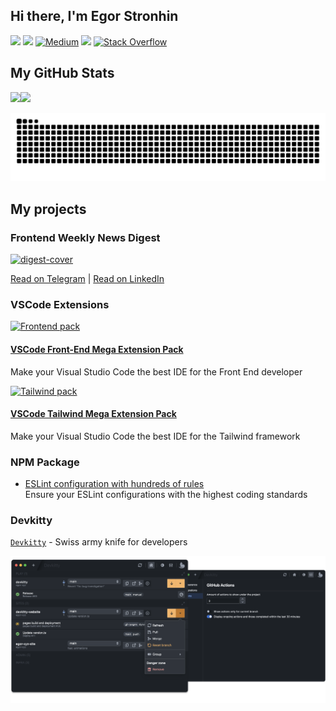 ## Hi there, I'm Egor Stronhin

[<img src ="https://img.shields.io/badge/egor%2Exyz-black?style=for-the-badge">](https://egor.xyz/)
[<img src ="https://img.shields.io/badge/devkitty%2Eapp-black?style=for-the-badge">](https://devkitty.app/)
[<img alt="Medium" src="https://img.shields.io/badge/Medium%20-%23000000.svg?&style=for-the-badge&logo=Medium&logoColor=white"/>](https://egor-xyz.medium.com)
[<img src="https://img.shields.io/badge/linkedin-%230077B5.svg?&style=for-the-badge&logo=linkedin&logoColor=white" />](https://www.linkedin.com/in/egorxyz/)
[<img alt="Stack Overflow" src="https://img.shields.io/badge/-Stack%20overflow-FE7A16?style=for-the-badge&logo=stack-overflow&logoColor=white"/>](https://stackoverflow.com/users/2746447/egor-xyz)

## My GitHub Stats

<img height="180em" src="https://github-readme-stats-eight-beige.vercel.app/api?username=egor-xyz&show_icons=true&hide_border=true&&count_private=true&include_all_commits=true&theme=onedark" /><img height="180em" src="https://github-readme-stats-eight-beige.vercel.app/api/top-langs/?username=egor-xyz&show_icons=true&hide_border=true&layout=compact&langs_count=8&theme=onedark"/>


<picture>
  <source media="(prefers-color-scheme: dark)" srcset="https://github.com/egor-xyz/egor-xyz/blob/output/github-contribution-grid-snake-dark.svg" />
  <source media="(prefers-color-scheme: light)" srcset="https://github.com/egor-xyz/egor-xyz/blob/output/github-contribution-grid-snake.svg" />
  <img alt="github-snake" src="https://github.com/egor-xyz/egor-xyz/blob/output/github-contribution-grid-snake.svg" />
</picture>

## My projects

### Frontend Weekly News Digest

[![digest-cover](https://github.com/egor-xyz/egor-xyz/assets/6418221/6dc9bcb7-3625-4547-9c6f-bb3613d347a1)](https://www.linkedin.com/newsletters/7153365464419614725/)

[Read on Telegram](https://t.me/frontend_weekly_news_digest) | 
[Read on LinkedIn](https://www.linkedin.com/newsletters/7153365464419614725/)

### VSCode Extensions

[![Frontend pack](https://github.com/egor-xyz/egor-xyz/assets/6418221/ae695828-f623-4fe0-9c2b-99eea7a7017a)](https://marketplace.visualstudio.com/items?itemName=egor-xyz.front-end-mega-extension-pack)

#### [VSCode Front-End Mega Extension Pack](https://marketplace.visualstudio.com/items?itemName=egor-xyz.front-end-mega-extension-pack)

Make your Visual Studio Code the best IDE for the Front End developer

[![Tailwind pack](https://github.com/egor-xyz/egor-xyz/assets/6418221/a87b2c97-bc17-4594-81b9-7781188bc138)](https://marketplace.visualstudio.com/items?itemName=egor-xyz.tailwind-mega-extension-pack)

#### [VSCode Tailwind Mega Extension Pack](https://marketplace.visualstudio.com/items?itemName=egor-xyz.tailwind-mega-extension-pack)

Make your Visual Studio Code the best IDE for the Tailwind framework

### NPM Package

- [ESLint configuration with hundreds of rules](https://www.npmjs.com/package/@egor.xyz/eslint-config)\
  Ensure your ESLint configurations with the highest coding standards

### Devkitty

[`Devkitty`](https://devkitty.app) - Swiss army knife for developers

[![Devkitty demo](https://github.com/egor-xyz/devkitty-website/blob/main/public/images/GitHub-App-Demo.png)](https://devkitty.app/)


